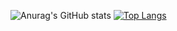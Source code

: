 ![Anurag's GitHub stats](https://github-readme-stats.vercel.app/api?username=omundodepandora&show_icons=true&theme=dracula)
[![Top Langs](https://github-readme-stats.vercel.app/api/top-langs/?username=anuraghazra&layout=compact)](https://github.com/anuraghazra/github-readme-stats)
